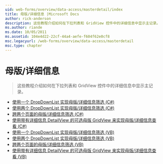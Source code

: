 ```yaml
---
uid: web-forms/overview/data-access/masterdetail/index
title: 母版/详细信息 |Microsoft Docs
author: rick-anderson
description: 这些教程介绍如何在下拉列表和 GridView 控件中的详细信息中显示主记录。
ms.author: riande
ms.date: 10/05/2011
ms.assetid: 104e4d22-22cf-44a4-aefe-f604f62e0cf8
msc.legacyurl: /web-forms/overview/data-access/masterdetail
msc.type: chapter
---
```

<a name="masterdetail"></a>母版/详细信息
====================
> 这些教程介绍如何在下拉列表和 GridView 控件中的详细信息中显示主记录。


- [使用一个 DropDownList 实现母版/详细信息筛选 (C#)](master-detail-filtering-with-a-dropdownlist-cs.md)
- [使用两个 DropDownList 实现母版/详细信息筛选 (C#)](master-detail-filtering-with-two-dropdownlists-cs.md)
- [跨两个页面的母版/详细信息筛选 (C#)](master-detail-filtering-across-two-pages-cs.md)
- [使用带有详细信息 DetailView 的可选母版 GridView 来实现母版/详细信息查看 (C#)](master-detail-using-a-selectable-master-gridview-with-a-details-detailview-cs.md)
- [使用一个 DropDownList 实现母版/详细信息筛选 (VB)](master-detail-filtering-with-a-dropdownlist-vb.md)
- [使用两个 DropDownList 实现母版/详细信息筛选 (VB)](master-detail-filtering-with-two-dropdownlists-vb.md)
- [跨两个页面的母版/详细信息筛选 (VB)](master-detail-filtering-across-two-pages-vb.md)
- [使用带有详细信息 DetailView 的可选母版 GridView 来实现母版/详细信息查看 (VB)](master-detail-using-a-selectable-master-gridview-with-a-details-detailview-vb.md)
